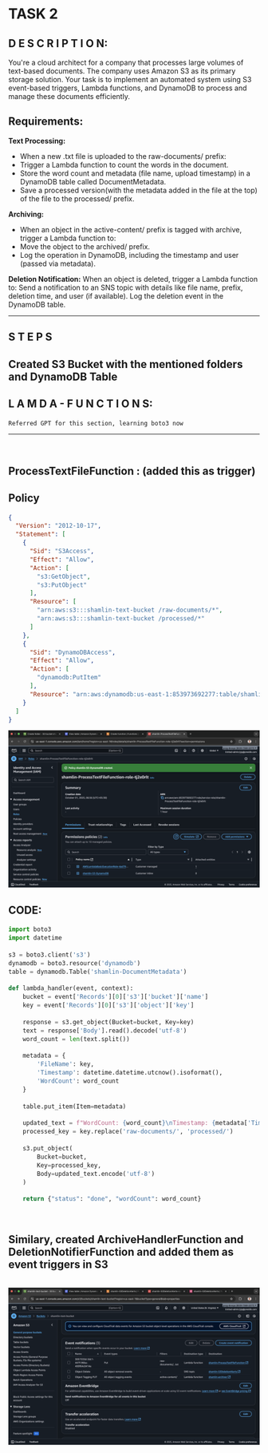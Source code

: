 # TASK 2
## D E S C R I P T I O N:

You're a cloud architect for a company that processes large volumes of text-based documents. 
The company uses Amazon S3 as its primary storage solution. 
Your task is to implement an automated system using S3 event-based triggers, Lambda functions, and DynamoDB 
to process and manage these documents efficiently.

## Requirements:

**Text Processing:**
  - When a new .txt file is uploaded to the raw-documents/ prefix:
  - Trigger a Lambda function to count the words in the document.
  - Store the word count and metadata (file name, upload timestamp) in a DynamoDB table called DocumentMetadata.
  - Save a processed version(with the metadata added in the file at the top) of the file to the processed/ prefix.
    
**Archiving:**
  - When an object in the active-content/ prefix is tagged with archive, trigger a Lambda function to:
  - Move the object to the archived/ prefix.
  - Log the operation in DynamoDB, including the timestamp and user (passed via metadata).

**Deletion Notification:**
When an object is deleted, trigger a Lambda function to:
Send a notification to an SNS topic with details like file name, prefix, deletion time, and user (if available).
Log the deletion event in the DynamoDB table.

<hr />

## S T E P S
<h3 />

## Created S3 Bucket with the mentioned folders and DynamoDB Table 
## L A M D A  -  F U N C T I O N S:
`Referred GPT for this section, learning boto3 now`
<hr />
<br />

## ProcessTextFileFunction : (added this as trigger)
## Policy
```json
{
  "Version": "2012-10-17",
  "Statement": [
    {
      "Sid": "S3Access",
      "Effect": "Allow",
      "Action": [
        "s3:GetObject",
        "s3:PutObject"
      ],
      "Resource": [
        "arn:aws:s3:::shamlin-text-bucket /raw-documents/*",
        "arn:aws:s3:::shamlin-text-bucket /processed/*"
      ]
    },
    {
      "Sid": "DynamoDBAccess",
      "Effect": "Allow",
      "Action": [
        "dynamodb:PutItem"
      ],
      "Resource": "arn:aws:dynamodb:us-east-1:853973692277:table/shamlin-DocumentMetadata"
    }
  ]
}
```

<img src ="https://github.com/Shamlin-Presidio/AWS_Training/blob/main/Day9/Assets/Policy.png" />
<br />

## CODE:

```python
import boto3
import datetime

s3 = boto3.client('s3')
dynamodb = boto3.resource('dynamodb')
table = dynamodb.Table('shamlin-DocumentMetadata')

def lambda_handler(event, context):
    bucket = event['Records'][0]['s3']['bucket']['name']
    key = event['Records'][0]['s3']['object']['key']
    
    response = s3.get_object(Bucket=bucket, Key=key)
    text = response['Body'].read().decode('utf-8')
    word_count = len(text.split())

    metadata = {
        'FileName': key,
        'Timestamp': datetime.datetime.utcnow().isoformat(),
        'WordCount': word_count
    }

    table.put_item(Item=metadata)

    updated_text = f"WordCount: {word_count}\nTimestamp: {metadata['Timestamp']}\n\n{text}"
    processed_key = key.replace('raw-documents/', 'processed/')
    
    s3.put_object(
        Bucket=bucket,
        Key=processed_key,
        Body=updated_text.encode('utf-8')
    )

    return {"status": "done", "wordCount": word_count}
```
<br />

## Similary, created ArchiveHandlerFunction and DeletionNotifierFunction and added them as event triggers in S3
<br />

<img src ="https://github.com/Shamlin-Presidio/AWS_Training/blob/main/Day9/Assets/S3%20-%20Events.png" />
